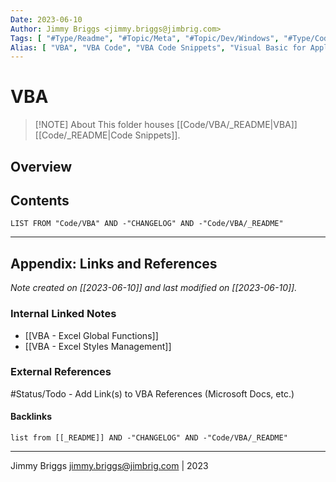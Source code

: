 ```yaml
---
Date: 2023-06-10
Author: Jimmy Briggs <jimmy.briggs@jimbrig.com>
Tags: [ "#Type/Readme", "#Topic/Meta", "#Topic/Dev/Windows", "#Type/Code" ]
Alias: [ "VBA", "VBA Code", "VBA Code Snippets", "Visual Basic for Applications" ]
---
```


# VBA

> [!NOTE] About
> This folder houses [[Code/VBA/_README|VBA]] [[Code/_README|Code Snippets]].

## Overview

## Contents

```dataview
LIST FROM "Code/VBA" AND -"CHANGELOG" AND -"Code/VBA/_README"
```

***

## Appendix: Links and References

*Note created on [[2023-06-10]] and last modified on [[2023-06-10]].*

### Internal Linked Notes

- [[VBA - Excel Global Functions]]
- [[VBA - Excel Styles Management]]

### External References

#Status/Todo - Add Link(s) to VBA References (Microsoft Docs, etc.)

#### Backlinks

```dataview
list from [[_README]] AND -"CHANGELOG" AND -"Code/VBA/_README"
```


***

Jimmy Briggs <jimmy.briggs@jimbrig.com> | 2023

